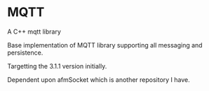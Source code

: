 # MQTT
A C++ mqtt library


Base implementation of MQTT library supporting all messaging and persistence.

Targetting the 3.1.1 version initially.

Dependent upon afmSocket which is another repository I have.
